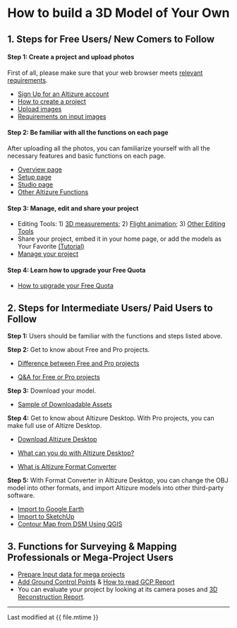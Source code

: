# How to build a 3D Model of Your Own

## 1. Steps for Free Users/ New Comers to Follow

#### Step 1: Create a project and upload photos


First of all, please make sure that your web browser meets [relevant requirements](compatible-web-browser.html).

* [Sign Up for an Altizure account](register-at-altizurecom.html)
* [How to create a project](how-to-create-a-project-on-altizure.html)
* [Upload images](questions-on-uploading-images.html)
* [Requirements on input images](requirements-on-the-input-images.html)


#### Step 2: Be familiar with all the functions on each page

After uploading all the photos, you can familiarize yourself with all the necessary features and basic functions on each page.


* [Overview page](overview-page.html)
* [Setup page](setup-page.html)
* [Studio page](project-studio-page.html)
* [Other Altizure Functions](user-icon.html)

#### Step 3: Manage, edit and share your project

* Editing Tools: 1\) [3D measurements](3d-measurements.html); 2\) [Flight animation](flight-animation.html); 3\) [Other Editing Tools](edit-your-3d-model.html)
* Share your project, embed it in your home page, or add the models as Your Favorite [\(Tutorial\)](share-embed-add-favourite.html)
* [Manage your project](how-to-manage-a-project.html)

#### Step 4: Learn how to upgrade your Free Quota

* [How to upgrade your Free Quota](upgrade-your-free-quota.html)


## 2. Steps for Intermediate Users/ Paid Users to Follow

**Step 1:** Users should be familiar with the functions and steps listed above.

**Step 2:** Get to know about Free and Pro projects.

* [Difference between Free and Pro projects](https://site.altizure.com/pricing)

* [Q&A for Free or Pro projects](free-or-pro-project.html)

**Step 3:** Download your model.

* [Sample of Downloadable Assets](downloadable-assets.html#sample)


**Step 4:** Get to know about Altizure Desktop. With Pro projects, you can make full use of Altizre Desktop.

* [Download Altizure Desktop](https://www.altizure.com/desktop)

* [What can you do with Altizure Desktop?](what-is-altizure-desktop.html)
* [What is Altizure Format Converter](offline-format-converter.html)

**Step 5:** With Format Converter in Altizure Desktop, you can change the OBJ model into other formats, and import Altizure models into other third-party software.

* [Import to Google Earth](google-earth.html)
* [Import to SketchUp](import-to-sketchup.html)
* [Contour Map from DSM Using QGIS](contour-map-with-qgis.html)

## 3. Functions for Surveying & Mapping Professionals or Mega-Project Users

* [Prepare Input data for mega projects](prepare-input-data-for-mega-project.html)
* [Add Ground Control Points](adding-ground-control-points.html) & [How to read GCP Report](gcp-report.html)
* You can evaluate your project by looking at its camera poses and [3D Reconstruction Report](3d-reconstruction-report.html).



---

Last modified at {{ file.mtime }}



